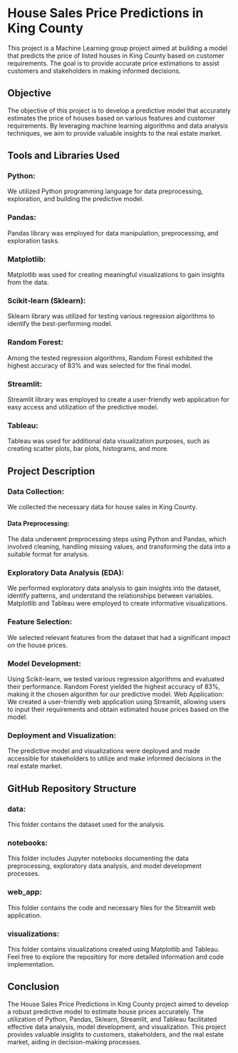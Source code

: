 # House Sales Price Predictions in King County
This project is a Machine Learning group project aimed at building a model that predicts the price of listed houses in King County based on customer requirements. The goal is to provide accurate price estimations to assist customers and stakeholders in making informed decisions.

## Objective
The objective of this project is to develop a predictive model that accurately estimates the price of houses based on various features and customer requirements. By leveraging machine learning algorithms and data analysis techniques, we aim to provide valuable insights to the real estate market.

## Tools and Libraries Used
### Python: 
We utilized Python programming language for data preprocessing, exploration, and building the predictive model.
### Pandas: 
Pandas library was employed for data manipulation, preprocessing, and exploration tasks.
### Matplotlib: 
Matplotlib was used for creating meaningful visualizations to gain insights from the data.
### Scikit-learn (Sklearn): 
Sklearn library was utilized for testing various regression algorithms to identify the best-performing model.
### Random Forest: 
Among the tested regression algorithms, Random Forest exhibited the highest accuracy of 83% and was selected for the final model.
### Streamlit: 
Streamlit library was employed to create a user-friendly web application for easy access and utilization of the predictive model.
### Tableau: 
Tableau was used for additional data visualization purposes, such as creating scatter plots, bar plots, histograms, and more.

## Project Description
### Data Collection: 
We collected the necessary data for house sales in King County.
#### Data Preprocessing: 
The data underwent preprocessing steps using Python and Pandas, which involved cleaning, handling missing values, and transforming the data into a suitable format for analysis.
### Exploratory Data Analysis (EDA): 
We performed exploratory data analysis to gain insights into the dataset, identify patterns, and understand the relationships between variables. 
Matplotlib and Tableau were employed to create informative visualizations.
### Feature Selection:
We selected relevant features from the dataset that had a significant impact on the house prices.
### Model Development: 
Using Scikit-learn, we tested various regression algorithms and evaluated their performance. Random Forest yielded the highest accuracy of 83%, making it the chosen algorithm for our predictive model.
Web Application: We created a user-friendly web application using Streamlit, allowing users to input their requirements and obtain estimated house prices based on the model.
### Deployment and Visualization: 
The predictive model and visualizations were deployed and made accessible for stakeholders to utilize and make informed decisions in the real estate market.


## GitHub Repository Structure
### data: 
This folder contains the dataset used for the analysis.
### notebooks: 
This folder includes Jupyter notebooks documenting the data preprocessing, exploratory data analysis, and model development processes.
### web_app: 
This folder contains the code and necessary files for the Streamlit web application.
### visualizations: 
This folder contains visualizations created using Matplotlib and Tableau.
Feel free to explore the repository for more detailed information and code implementation.

## Conclusion
The House Sales Price Predictions in King County project aimed to develop a robust predictive model to estimate house prices accurately. The utilization of Python, Pandas, Sklearn, Streamlit, and Tableau facilitated effective data analysis, model development, and visualization. This project provides valuable insights to customers, stakeholders, and the real estate market, aiding in decision-making processes.
